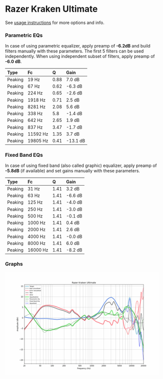 # Razer Kraken Ultimate
See [usage instructions](https://github.com/jaakkopasanen/AutoEq#usage) for more options and info.

### Parametric EQs
In case of using parametric equalizer, apply preamp of **-6.2dB** and build filters manually
with these parameters. The first 5 filters can be used independently.
When using independent subset of filters, apply preamp of **-6.0 dB**.

| Type    | Fc       |    Q | Gain     |
|:--------|:---------|:-----|:---------|
| Peaking | 19 Hz    | 0.88 | 7.0 dB   |
| Peaking | 67 Hz    | 0.62 | -6.3 dB  |
| Peaking | 224 Hz   | 0.65 | -2.6 dB  |
| Peaking | 1918 Hz  | 0.71 | 2.5 dB   |
| Peaking | 8281 Hz  | 2.08 | 5.6 dB   |
| Peaking | 338 Hz   | 5.8  | -1.4 dB  |
| Peaking | 642 Hz   | 2.65 | 1.9 dB   |
| Peaking | 837 Hz   | 3.47 | -1.7 dB  |
| Peaking | 11592 Hz | 1.35 | 3.7 dB   |
| Peaking | 19805 Hz | 0.41 | -13.1 dB |

### Fixed Band EQs
In case of using fixed band (also called graphic) equalizer, apply preamp of **-5.8dB**
(if available) and set gains manually with these parameters.

| Type    | Fc       |    Q | Gain    |
|:--------|:---------|:-----|:--------|
| Peaking | 31 Hz    | 1.41 | 3.2 dB  |
| Peaking | 63 Hz    | 1.41 | -6.6 dB |
| Peaking | 125 Hz   | 1.41 | -4.0 dB |
| Peaking | 250 Hz   | 1.41 | -3.0 dB |
| Peaking | 500 Hz   | 1.41 | -0.1 dB |
| Peaking | 1000 Hz  | 1.41 | 0.4 dB  |
| Peaking | 2000 Hz  | 1.41 | 2.6 dB  |
| Peaking | 4000 Hz  | 1.41 | -0.0 dB |
| Peaking | 8000 Hz  | 1.41 | 6.0 dB  |
| Peaking | 16000 Hz | 1.41 | -8.2 dB |

### Graphs
![](./Razer%20Kraken%20Ultimate.png)